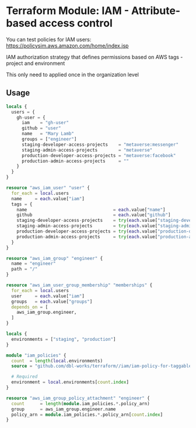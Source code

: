 # Terraform Module: IAM - Attribute-based access control

You can test policies for IAM users: https://policysim.aws.amazon.com/home/index.jsp


IAM authorization strategy that defines permissions based on AWS tags - project and environment

This only need to applied once in the organization level

## Usage

```terraform
locals {
  users = {
    gh-user = {
      iam    = "gh-user"
      github = "user"
      name   = "Mary Lamb"
      groups = ["engineer"]
      staging-developer-access-projects    = "metaverse:messenger"
      staging-admin-access-projects        = "metaverse"
      production-developer-access-projects = "metaverse:facebook"
      production-admin-access-projects     = ""
    }
  }
}

resource "aws_iam_user" "user" {
  for_each = local.users
  name     = each.value["iam"]
  tags = {
    name                                 = each.value["name"]
    github                               = each.value["github"]
    staging-developer-access-projects    = try(each.value["staging-developer-access-projects"], "")
    staging-admin-access-projects        = try(each.value["staging-admin-access-projects"], "")
    production-developer-access-projects = try(each.value["production-developer-access-projects"], "")
    production-admin-access-projects     = try(each.value["production-admin-access-projects"], "")
  }
}

resource "aws_iam_group" "engineer" {
  name = "engineer"
  path = "/"
}

resource "aws_iam_user_group_membership" "memberships" {
  for_each = local.users
  user     = each.value["iam"]
  groups   = each.value["groups"]
  depends_on = [
    aws_iam_group.engineer,
  ]
}

locals {
  environments = ["staging", "production"]
}

module "iam_policies" {
  count  = length(local.environments)
  source = "github.com/dbl-works/terraform//iam/iam-policy-for-taggable-resources?ref=v2021.07.05"

  # Required
  environment = local.environments[count.index]
}

resource "aws_iam_group_policy_attachment" "engineer" {
  count      = length(module.iam_policies.*.policy_arn)
  group      = aws_iam_group.engineer.name
  policy_arn = module.iam_policies.*.policy_arn[count.index]
}
```
